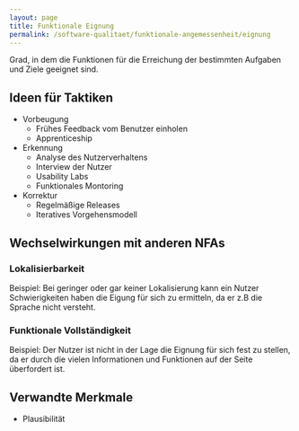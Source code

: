 ```yaml
---
layout: page
title: Funktionale Eignung
permalink: /software-qualitaet/funktionale-angemessenheit/eignung
---
```


Grad, in dem die Funktionen für die Erreichung der bestimmten Aufgaben und Ziele geeignet sind.

## Ideen für Taktiken

* Vorbeugung
  * Frühes Feedback vom Benutzer einholen
  * Apprenticeship
* Erkennung
  * Analyse des Nutzerverhaltens
  * Interview der Nutzer
  * Usability Labs
  * Funktionales Montoring
* Korrektur
  * Regelmäßige Releases
  * Iteratives Vorgehensmodell

## Wechselwirkungen mit anderen NFAs

### Lokalisierbarkeit

Beispiel: Bei geringer oder gar keiner Lokalisierung kann ein Nutzer Schwierigkeiten haben die Eigung für sich zu ermitteln, da er z.B die Sprache nicht versteht.

### Funktionale Vollständigkeit

Beispiel: Der Nutzer ist nicht in der Lage die Eignung für sich fest zu stellen, da er durch die vielen Informationen und Funktionen auf der Seite überfordert ist.

## Verwandte Merkmale

* Plausibilität
